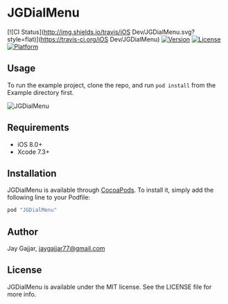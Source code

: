 # JGDialMenu

[![CI Status](http://img.shields.io/travis/iOS Dev/JGDialMenu.svg?style=flat)](https://travis-ci.org/iOS Dev/JGDialMenu)
[![Version](https://img.shields.io/cocoapods/v/JGDialMenu.svg?style=flat)](http://cocoapods.org/pods/JGDialMenu)
[![License](https://img.shields.io/cocoapods/l/JGDialMenu.svg?style=flat)](http://cocoapods.org/pods/JGDialMenu)
[![Platform](https://img.shields.io/cocoapods/p/JGDialMenu.svg?style=flat)](http://cocoapods.org/pods/JGDialMenu)

## Usage

To run the example project, clone the repo, and run `pod install` from the Example directory first.

![JGDialMenu](https://s9.postimg.org/t1zdx0ngf/Simulator+Screen+Shot+15-Apr-2016,+4.23.22+PM.png)

## Requirements

- iOS 8.0+
- Xcode 7.3+

## Installation

JGDialMenu is available through [CocoaPods](http://cocoapods.org). To install
it, simply add the following line to your Podfile:

```ruby
pod "JGDialMenu"
```

## Author

Jay Gajjar, jaygajjar77@gmail.com

## License

JGDialMenu is available under the MIT license. See the LICENSE file for more info.
